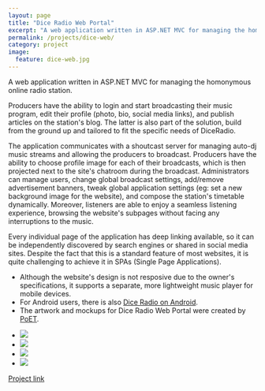 ```yaml
---
layout: page
title: "Dice Radio Web Portal"
excerpt: "A web application written in ASP.NET MVC for managing the homonymous online radio station"
permalink: /projects/dice-web/
category: project
image:
  feature: dice-web.jpg
---
```

A web application written in ASP.NET MVC for managing the homonymous online radio station.

Producers have the ability to login and start broadcasting their music program, edit their profile (photo, bio, social media links), and publish articles on the station's blog. The latter is also part of the solution, build from the ground up and tailored to fit the specific needs of DiceRadio.

The application communicates with a shoutcast server for managing auto-dj music streams and allowing the producers to broadcast. Producers have the ability to choose profile image for each of their broadcasts, which is then projected next to the site's chatroom during the broadcast. Administrators can manage users, change global broadcast settings, add/remove advertisement banners, tweak global application settings (eg: set a new background image for the website), and compose the station's timetable dynamically. Moreover, listeners are able to enjoy a seamless listening experience, browsing the website's subpages without facing any interruptions to the music.

Every individual page of the application has deep linking available, so it can be independently discovered by search engines or shared in social media sites. Despite the fact that this is a standard feature of most websites, it is quite challenging to achieve it in SPAs (Single Page Applications).

* Although the website's design is not resposive due to the owner's specifications, it supports a separate, more lightweight music player for mobile devices.
* For Android users, there is also [Dice Radio on Android](http://blog.drinkbird.com/projects/dice-android/).
* The artwork and mockups for Dice Radio Web Portal were created by [PoET](http://diceradio.gr/Producers/7/poet).

<ul class="list-inline gallery">
	<li>
		<a href="{{ site.baseurl }}/images/dice1.jpg" class="image-popup mfp-with-zoom" title="A part of Dice Radio's public web interface">
			<img src="{{ site.baseurl }}/images/dice1-150x150.jpg" />
		</a>
	</li>	
	<li>
		<a href="{{ site.baseurl }}/images/dice2.jpg" class="image-popup mfp-with-zoom" title="A part of Dice Radio's public web interface">
			<img src="{{ site.baseurl }}/images/dice2-150x150.jpg" />
		</a>
	</li>
	<li>
		<a href="{{ site.baseurl }}/images/dice3.jpg" class="image-popup mfp-with-zoom" title="A part of Dice Radio's control panel web interface">
			<img src="{{ site.baseurl }}/images/dice3-150x150.jpg" />
		</a>
	</li>	
	<li>
		<a href="{{ site.baseurl }}/images/dice4.jpg" class="image-popup mfp-with-zoom" title="A part of Dice Radio's control panel web interface">
			<img src="{{ site.baseurl }}/images/dice4-150x150.jpg" />
		</a>
	</li>
</ul>

[Project link](http://www.diceradio.gr/)
